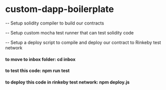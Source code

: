 # custom-dapp-boilerplate

-- Setup solidity compiler to build our contracts

-- Setup custom mocha test runner that can test solidity code

-- Setup a deploy script to compile and deploy our contract to Rinkeby test network

#### to move to inbox folder: cd inbox

#### to test this code: npm run test 

#### to deploy this code in rinkeby test network: npm deploy.js 

